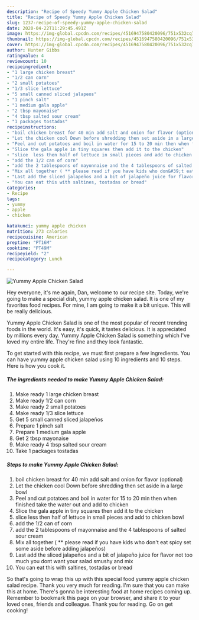 ```yaml
---
description: "Recipe of Speedy Yummy Apple Chicken Salad"
title: "Recipe of Speedy Yummy Apple Chicken Salad"
slug: 1237-recipe-of-speedy-yummy-apple-chicken-salad
date: 2020-04-22T11:29:45.491Z
image: https://img-global.cpcdn.com/recipes/4516947580420096/751x532cq70/yummy-apple-chicken-salad-recipe-main-photo.jpg
thumbnail: https://img-global.cpcdn.com/recipes/4516947580420096/751x532cq70/yummy-apple-chicken-salad-recipe-main-photo.jpg
cover: https://img-global.cpcdn.com/recipes/4516947580420096/751x532cq70/yummy-apple-chicken-salad-recipe-main-photo.jpg
author: Hunter Gibbs
ratingvalue: 4
reviewcount: 10
recipeingredient:
- "1 large chicken breast"
- "1/2 can corn"
- "2 small potatoes"
- "1/3 slice lettuce"
- "5 small canned sliced jalapeos"
- "1 pinch salt"
- "1 medium gala apple"
- "2 tbsp mayonaise"
- "4 tbsp salted sour cream"
- "1 packages tostadas"
recipeinstructions:
- "boil chicken breast for 40 min add salt and onion for flavor (optional)"
- "Let the chicken cool Down before shredding then set aside in a large bowl"
- "Peel and cut potatoes and boil in water for 15 to 20 min then when finished take the water out and add to chicken"
- "Slice the gala apple in tiny squares then add it to the chicken"
- "slice  less then half of lettuce in small pieces and add to chicken bowl"
- "add the 1/2 can of corn"
- "add the 2 tablespoons of mayonnaise and the 4 tablespoons of salted sour cream"
- "Mix all together ( ** please read if you have kids who don&#39;t eat spicy set some aside before adding jalapeños)"
- "Last add the sliced jalapeños and a bit of jalapeño juice for flavor not too much you dont want your salad smushy and mix"
- "You can eat this with saltines, tostadas or bread"
categories:
- Recipe
tags:
- yummy
- apple
- chicken

katakunci: yummy apple chicken 
nutrition: 273 calories
recipecuisine: American
preptime: "PT16M"
cooktime: "PT49M"
recipeyield: "2"
recipecategory: Lunch

---
```



![Yummy Apple Chicken Salad](https://img-global.cpcdn.com/recipes/4516947580420096/751x532cq70/yummy-apple-chicken-salad-recipe-main-photo.jpg)

Hey everyone, it's me again, Dan, welcome to our recipe site. Today, we're going to make a special dish, yummy apple chicken salad. It is one of my favorites food recipes. For mine, I am going to make it a bit unique. This will be really delicious.

Yummy Apple Chicken Salad is one of the most popular of recent trending foods in the world. It's easy, it's quick, it tastes delicious. It is appreciated by millions every day. Yummy Apple Chicken Salad is something which I've loved my entire life. They're fine and they look fantastic.




To get started with this recipe, we must first prepare a few ingredients. You can have yummy apple chicken salad using 10 ingredients and 10 steps. Here is how you cook it.

<!--inarticleads1-->

##### The ingredients needed to make Yummy Apple Chicken Salad:

1. Make ready 1 large chicken breast
1. Make ready 1/2 can corn
1. Make ready 2 small potatoes
1. Make ready 1/3 slice lettuce
1. Get 5 small canned sliced jalapeños
1. Prepare 1 pinch salt
1. Prepare 1 medium gala apple
1. Get 2 tbsp mayonaise
1. Make ready 4 tbsp salted sour cream
1. Take 1 packages tostadas




<!--inarticleads2-->

##### Steps to make Yummy Apple Chicken Salad:

1. boil chicken breast for 40 min add salt and onion for flavor (optional)
1. Let the chicken cool Down before shredding then set aside in a large bowl
1. Peel and cut potatoes and boil in water for 15 to 20 min then when finished take the water out and add to chicken
1. Slice the gala apple in tiny squares then add it to the chicken
1. slice  less then half of lettuce in small pieces and add to chicken bowl
1. add the 1/2 can of corn
1. add the 2 tablespoons of mayonnaise and the 4 tablespoons of salted sour cream
1. Mix all together ( ** please read if you have kids who don&#39;t eat spicy set some aside before adding jalapeños)
1. Last add the sliced jalapeños and a bit of jalapeño juice for flavor not too much you dont want your salad smushy and mix
1. You can eat this with saltines, tostadas or bread




So that's going to wrap this up with this special food yummy apple chicken salad recipe. Thank you very much for reading. I'm sure that you can make this at home. There's gonna be interesting food at home recipes coming up. Remember to bookmark this page on your browser, and share it to your loved ones, friends and colleague. Thank you for reading. Go on get cooking!
